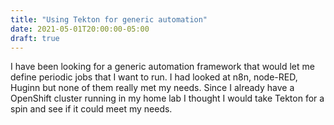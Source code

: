 ```yaml
---
title: "Using Tekton for generic automation"
date: 2021-05-01T20:00:00-05:00
draft: true
---
```


I have been looking for a generic automation framework that would let me define periodic jobs that
I want to run. I had looked at n8n, node-RED, Huginn but none of them really met my needs. Since I
already have a OpenShift cluster running in my home lab I thought I would take Tekton for a spin and
see if it could meet my needs.

<!--more-->
